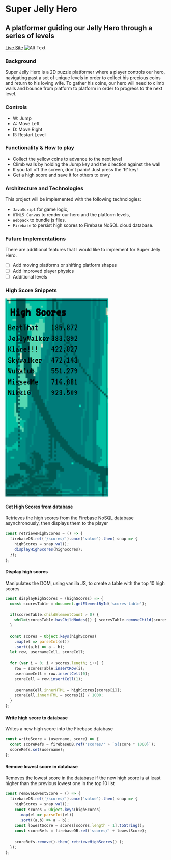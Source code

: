 # Super Jelly Hero
## A platformer guiding our Jelly Hero through a series of levels

[Live Site](https://dkirkpatrick99.github.io/Super-Jelly-Hero/)
![Alt Text](/assets/videos/jelly.gif)

### Background
Super Jelly Hero is a 2D puzzle platformer where a player controls our hero, navigating past a set of unique levels in order to collect his precious coins and return to his loving wife. To gather his coins, our hero will need to climb walls and bounce from platform to platform in order to progress to the next level.

### Controls
* W: Jump
* A: Move Left
* D: Move Right
* R: Restart Level

### Functionality & How to play
* Collect the yellow coins to advance to the next level
* Climb walls by holding the Jump key and the direction against the wall
* If you fall off the screen, don't panic! Just press the 'R' key!
* Get a high score and save it for others to envy

### Architecture and Technologies
This project will be implemented with the following technologies:

- `JavaScript` for game logic,
- `HTML5 Canvas` to render our hero and the platform levels,
- `Webpack` to bundle js files.
- `Firebase` to persist high scores to Firebase NoSQL cloud database.


### Future Implementations
There are additional features that I would like to implement for Super Jelly Hero.
- [ ] Add moving platforms or shifting platform shapes
- [ ] Add improved player physics
- [ ] Additional levels

### High Score Snippets
![Alt Text](/assets/image/highscore.png)

#### Get High Scores from database
Retrieves the high scores from the Firebase NoSQL database asynchronously, then displays them to the player
````js
const retrieveHighScores = () => {
  firebaseDB.ref('/scores/').once('value').then( snap => {
    highScores = snap.val();
    displayHighScores(highScores);
  });
};
````

#### Display high scores
Manipulates the DOM, using vanilla JS, to create a table with the top 10 high scores
````js
const displayHighScores = (highScores) => {
  const scoresTable = document.getElementById('scores-table');

  if(scoresTable.childElementCount > 0) {
    while(scoresTable.hasChildNodes()) { scoresTable.removeChild(scoresTable.lastChild); }
  }

  const scores = Object.keys(highScores)
    .map(el => parseInt(el))
    .sort((a,b) => a - b);
  let row, usernameCell, scoreCell;

  for (var i = 0; i < scores.length; i++) {
    row = scoresTable.insertRow(i);
    usernameCell = row.insertCell(0);
    scoreCell = row.insertCell(1);

    usernameCell.innerHTML = highScores[scores[i]];
    scoreCell.innerHTML = scores[i] / 1000;
  }
};
````

#### Write high score to database
Writes a new high score into the Firebase database
````js
const writeScore = (username, score) => {
  const scoreRefs = firebaseDB.ref('scores/' + `${score * 1000}`);
  scoreRefs.set(username);
};
````

#### Remove lowest score in database
Removes the lowest score in the database if the new high score is at least higher than the previous lowest one in the top 10 list
````js
const removeLowestScore = () => {
  firebaseDB.ref('/scores/').once('value').then( snap => {
    highScores = snap.val();
    const scores = Object.keys(highScores)
      .map(el => parseInt(el))
      .sort((a,b) => a - b);
    const lowestScore = scores[scores.length - 1].toString();
    const scoreRefs = firebaseDB.ref('scores/' + lowestScore);

    scoreRefs.remove().then( retrieveHighScores() );
  });
};
````